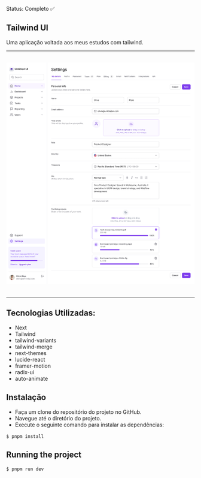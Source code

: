  Status: Completo ✅

## Tailwind UI 
Uma aplicação voltada aos meus estudos com tailwind.

<hr/>
<br/>

<center>
 <div><img src="./assets/Desktop.png" /></div>
</center>
<br/>
<hr/>

## Tecnologias Utilizadas:

 * Next
 * Tailwind
 * tailwind-variants
 * tailwind-merge
 * next-themes
 * lucide-react
 * framer-motion
 * radix-ui
 * auto-animate

## Instalação
  * Faça um clone do repositório do projeto no GitHub.
  * Navegue até o diretório do projeto.
  * Execute o seguinte comando para instalar as dependências:

```
$ pnpm install
```

## Running the project
```
$ pnpm run dev
```



